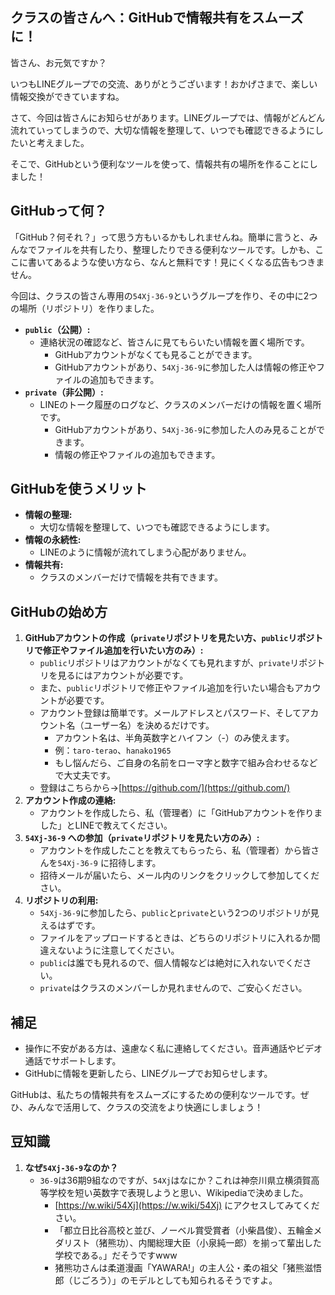 ## クラスの皆さんへ：GitHubで情報共有をスムーズに！

皆さん、お元気ですか？

いつもLINEグループでの交流、ありがとうございます！おかげさまで、楽しい情報交換ができていますね。

さて、今回は皆さんにお知らせがあります。LINEグループでは、情報がどんどん流れていってしまうので、大切な情報を整理して、いつでも確認できるようにしたいと考えました。

そこで、GitHubという便利なツールを使って、情報共有の場所を作ることにしました！

## GitHubって何？

「GitHub？何それ？」って思う方もいるかもしれませんね。簡単に言うと、みんなでファイルを共有したり、整理したりできる便利なツールです。しかも、ここに書いてあるような使い方なら、なんと無料です！見にくくなる広告もつきません。

今回は、クラスの皆さん専用の`54Xj-36-9`というグループを作り、その中に2つの場所（リポジトリ）を作りました。

* **`public`（公開）:**
    * 連絡状況の確認など、皆さんに見てもらいたい情報を置く場所です。
        * GitHubアカウントがなくても見ることができます。
        * GitHubアカウントがあり、`54Xj-36-9`に参加した人は情報の修正やファイルの追加もできます。
* **`private`（非公開）:**
    * LINEのトーク履歴のログなど、クラスのメンバーだけの情報を置く場所です。
        * GitHubアカウントがあり、`54Xj-36-9`に参加した人のみ見ることができます。
        * 情報の修正やファイルの追加もできます。

## GitHubを使うメリット

* **情報の整理:**
    * 大切な情報を整理して、いつでも確認できるようにします。
* **情報の永続性:**
    * LINEのように情報が流れてしまう心配がありません。
* **情報共有:**
    * クラスのメンバーだけで情報を共有できます。

## GitHubの始め方

1.  **GitHubアカウントの作成（`private`リポジトリを見たい方、`public`リポジトリで修正やファイル追加を行いたい方のみ）:**
    * `public`リポジトリはアカウントがなくても見れますが、`private`リポジトリを見るにはアカウントが必要です。
    * また、`public`リポジトリで修正やファイル追加を行いたい場合もアカウントが必要です。
    * アカウント登録は簡単です。メールアドレスとパスワード、そしてアカウント名（ユーザー名）を決めるだけです。
        * アカウント名は、半角英数字とハイフン（-）のみ使えます。
        * 例：`taro-terao`、`hanako1965`
        * もし悩んだら、ご自身の名前をローマ字と数字で組み合わせるなどで大丈夫です。
    * 登録はこちらから→[https://github.com/](https://github.com/)
2.  **アカウント作成の連絡:**
    * アカウントを作成したら、私（管理者）に「GitHubアカウントを作りました」とLINEで教えてください。
3.  **`54Xj-36-9` への参加（`private`リポジトリを見たい方のみ）:**
    * アカウントを作成したことを教えてもらったら、私（管理者）から皆さんを`54Xj-36-9` に招待します。
    * 招待メールが届いたら、メール内のリンクをクリックして参加してください。
4.  **リポジトリの利用:**
    * `54Xj-36-9`に参加したら、`public`と`private`という2つのリポジトリが見えるはずです。
    * ファイルをアップロードするときは、どちらのリポジトリに入れるか間違えないように注意してください。
    * `public`は誰でも見れるので、個人情報などは絶対に入れないでください。
    * `private`はクラスのメンバーしか見れませんので、ご安心ください。

## 補足

* 操作に不安がある方は、遠慮なく私に連絡してください。音声通話やビデオ通話でサポートします。
* GitHubに情報を更新したら、LINEグループでお知らせします。

GitHubは、私たちの情報共有をスムーズにするための便利なツールです。ぜひ、みんなで活用して、クラスの交流をより快適にしましょう！

## 豆知識

1. **なぜ`54Xj-36-9`なのか？**
    * `36-9`は36期9組なのですが、`54Xj`はなにか？これは神奈川県立横須賀高等学校を短い英数字で表現しようと思い、Wikipediaで決めました。
        * [https://w.wiki/54Xj](https://w.wiki/54Xj) にアクセスしてみてください。
        * 「都立日比谷高校と並び、ノーベル賞受賞者（小柴昌俊）、五輪金メダリスト（猪熊功）、内閣総理大臣（小泉純一郎）を揃って輩出した学校である。」だそうですwww
        * 猪熊功さんは柔道漫画「YAWARA!」の主人公・柔の祖父「猪熊滋悟郎（じごろう）」のモデルとしても知られるそうですよ。
